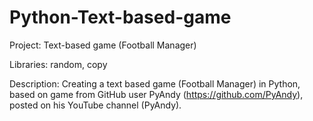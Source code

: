# Python-Text-based-game
Project: Text-based game (Football Manager)

Libraries: random, copy

Description: Creating a text based game (Football Manager) in Python, based on game from GitHub user PyAndy (https://github.com/PyAndy),  posted on his YouTube channel (PyAndy).




